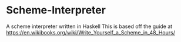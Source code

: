 # Scheme-Interpreter
A scheme interpreter written in Haskell
This is based off the guide at https://en.wikibooks.org/wiki/Write_Yourself_a_Scheme_in_48_Hours/